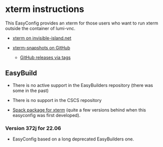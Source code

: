 # xterm instructions

This EasyConfig provides an xterm for those users who want to run xterm outside
the container of lumi-vnc. 

  * [xterm on invisible-island.net](https://invisible-island.net/xterm/)
  
  * [xterm-snapshots on GitHub](https://github.com/ThomasDickey/xterm-snapshots/)
  
      * [GitHub releases via tags](https://github.com/ThomasDickey/xterm-snapshots/tags)
  

## EasyBuild

  * There is no active support in the EasyBuilders repository (there was some in the 
    past)
  
  * There is no support in the CSCS repository
  
  * [Spack package for xterm](https://github.com/spack/spack/blob/develop/var/spack/repos/builtin/packages/xterm/package.py)
    (quite a few versions behind when this easyconfig was first developed).
  

### Version 372j for 22.06

  * EasyConfig based on a long deprecated EasyBuilders one.

